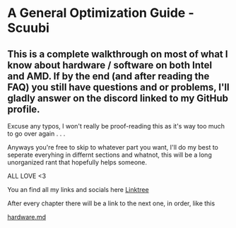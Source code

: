 # A General Optimization Guide - Scuubi


## This is a complete walkthrough on most of what I know about hardware / software on both Intel and AMD. If by the end (and after reading the FAQ) you still have questions and or problems, I'll gladly answer on the discord linked to my GitHub profile.

Excuse any typos, I won't really be proof-reading this as it's way too much to go over again . . .


Anyways you're free to skip to whatever part you want, I'll do my best to seperate everyhing in differnt sections and whatnot, this will be a long unorganized rant that hopefully helps someone.


ALL LOVE <3 


You an find all my links and socials here [Linktree](https://linktr.ee/Scuubi)



After every chapter there will be a link to the next one, in order, like this

[hardware.md](https://github.com/Scuubii/PC-Optimization/blob/main/hardware.md)

